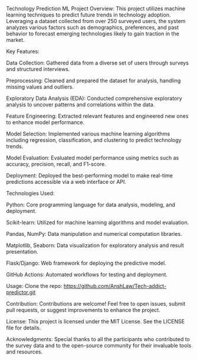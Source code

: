 Technology Prediction ML Project
Overview:
This project utilizes machine learning techniques to predict future trends in technology adoption. Leveraging a dataset collected from over 250 surveyed users, the system analyzes various factors such as demographics, preferences, and past behavior to forecast emerging technologies likely to gain traction in the market.

Key Features:

Data Collection: Gathered data from a diverse set of users through surveys and structured interviews.

Preprocessing: Cleaned and prepared the dataset for analysis, handling missing values and outliers.

Exploratory Data Analysis (EDA): Conducted comprehensive exploratory analysis to uncover patterns and correlations within the data.

Feature Engineering: Extracted relevant features and engineered new ones to enhance model performance.

Model Selection: Implemented various machine learning algorithms including regression, classification, and clustering to predict technology trends.

Model Evaluation: Evaluated model performance using metrics such as accuracy, precision, recall, and F1-score.

Deployment: Deployed the best-performing model to make real-time predictions accessible via a web interface or API.


Technologies Used:

Python: Core programming language for data analysis, modeling, and deployment.

Scikit-learn: Utilized for machine learning algorithms and model evaluation.

Pandas, NumPy: Data manipulation and numerical computation libraries.

Matplotlib, Seaborn: Data visualization for exploratory analysis and result presentation.

Flask/Django: Web framework for deploying the predictive model.

GitHub Actions: Automated workflows for testing and deployment.

Usage:
Clone the repo: https://github.com/AnshLaw/Tech-addict-predictor.git

Contribution:
Contributions are welcome! Feel free to open issues, submit pull requests, or suggest improvements to enhance the project.

License:
This project is licensed under the MIT License. See the LICENSE file for details.

Acknowledgments:
Special thanks to all the participants who contributed to the survey data and to the open-source community for their invaluable tools and resources.
